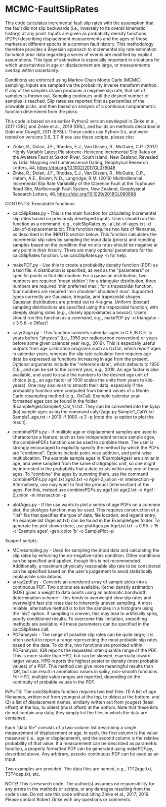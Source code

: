 # MCMC-FaultSlipRates
This code calculates incremental fault slip rates with the assumption that the fault did not slip backwards (i.e., inversely to its overall kinematic history) at any point. Inputs are given as probability density functions (PDFs) describing displacement measurements and the ages of those markers at different epochs in a common fault history. This methodology therefore provides a Bayesian approach to incremental slip rate estimation for which prior data regarding a series of events are modified by explicit assumptions. This type of estimation is especially important in situations for which uncertainties in age or displacement are large, or measurements overlap within uncertainty.

Conditions are enforced using Markov Chain Monte Carlo (MCMC) sampling. Inputs are sampled via the probability inverse transform method. If any of the samples drawn produces a negative slip rate, that set of samples is thrown out. Sampling continues until the desired number of samples is reached. Slip rates are reported first as percentiles of the allowable picks, and then based on analysis of a continous nonparametric function determined from the picks.

This code is based on an earlier Python2 version developed in Zinke et al., 2017 (GRL) and Zinke et al., 2019 (GRL), and builds on methods described in Gold and Cowgill, 2011 (EPSL). These codes use Python 3.x, and were tested on versions 3.6, 3.7.
If you use these scripts, please cite:
* Zinke, R., Dolan, J.F., Rhodes, E.J., Van Dissen, R., McGuire, C.P. (2017) Highly Variable Latest Pleistocene-Holocene Incremental Slip Rates on the Awatere Fault at Saxton River, South Island, New Zealand, Revealed by Lidar Mapping and Luminescence Dating, Geophyical Research Letters, 44, https://doi.org/10.1002/2017GL075048
* Zinke, R., Dolan, J.F., Rhodes, E.J., Van Dissen, R., McGuire, C.P., Hatem, A.E., Brown, N.D., Langridge, R.M. (2019) Multimillennial Incremental Slip Rate Variability of the Clarence Fault at the Tophouse Road Site, Marlborough Fault System, New Zealand, Geophysical Research Letters, 46, https://doi.org/10.1029/2018GL080688


CONTENTS:
Executable functions:
* calcSlipRates.py - This is the main function for calculating incremental slip rates based on previously developed inputs. Users should run this function as a command, e.g., calcSlipRates.py -a List-of-ages.txt -d List-of-displacements.txt. This function requires two lists of filenames, as described in the INPUTS section below. This function calculates the incremental slip rates by sampling the input data (priors) and rejecting samples based on the condition that no slip rates should be negative at any point in their history. There are many optional parameters for the calcSlipRates function. Use calcSlipRates.py -h for help.

* makePDF.py - Use this to create a probability density function (PDF) as a text file. A distribution is specified, as well as the "parameters" or specific points in that distribution: For a gaussian distribution, two numbers are required 'mean stddev'; for a triangular distribution, three numbers are required 'min preferred max'; for a trapezoidal function, four numbers are required 'min shoulder1 shoulder2 max'. Supported types currently are Gaussian, tringular, and trapezoidal shapes. Gaussian distributions are printed out to 4-sigma. Uniform (boxcar) sampling distributions are specified using the trapezoidal function, with steeply sloping sides (e.g., closely approximates a boxcar). Users should run this function as a command, e.g., makePDF.py -d triangular -v 3 5 6 -o Offset1

* calyr2age.py - This function converts calendar ages in C.E./B.C.E. to years before "physics" (i.e., 1950 per radiocarbon convention) or years before some given calendar year (e.g., 2019). This is especially useful outputs from age calibration programs such as OxCal, which report ages in calendar years, whereas the slip rate calculator here requires age data be expressed as functions increasing in age from the present. Optional arguments include the "reference date", which defaults to 1950 C.E., and can be set to the current year, e.g., 2019. An age factor is also available, and used to scale the numbers to the desired age unit of choice (e.g., an age factor of 1000 scales the units from years to kilo-years). One may also wish to smooth their data, especially if the probability function were computed from binned values of a Monte Carlo resampling method (e.g., OxCal). Example calendar year-formatted ages can be found in the folder /ExampleAges/SampleX_Cal_Yr.txt. They can be converted into the kybp (ka) sample ages using the command calyr2age.py Sample1_CalYr.txt Sample1_age.txt -r 2019 -f 1000 -s 3 -p [note the -p option to plot the result].

* combinePDFs.py - If mulitple age or displacement samples are used to characterize a feature, such as two independent terrace sample ages, the combinePDFs function can be used to combine them. The user is strongly encouraged to explicitly specify the method by which the PDFs are "combined". Options include point-wise addition, and point-wise multiplication. The example sample ages in /ExampleAges/ are similar in age, and were sampled from the same stratigraphic unit, so one might be interested in the probability that a date exists within any one of those ages. To "combine" the ages by summing them, use the command combinePDFs.py age1.txt age2.txt -o Age1-2_union -m intersection -p  Alternatively, one may want to find the product (intersection) of the ages. For this, instead use combinePDFs.py age1.txt age2.txt -o Age1-2_union -m intersection -p

* plotAges.py - If the use wants to plot a series of age PDFs on a common plot, the plotAges function may be used. This requires construction of a "list" file that specifies the type of data, file location, and legend entry. An example list (AgeList.txt) can be found in the ExampleAges folder. To generate the plot shown there, use plotAges.py AgeList.txt -s 0.95 -r 15 -t 'Example ages' -gen_color 'b' -o SamplePlot -p



Support scripts:
* MCresampling.py - Used for sampling the input data and calculating the slip rates by enforcing the no-negative-rates condition. Other conditions can be specified and applied, though this is not recommended. Additionally, a maximum physically reasonable slip rate to be considered can be specified based on the user's judgement to avoid statistically implausible calculations.
* array2pdf.py - Converts an unordered array of sample picks into a continuous PDF. Two options are available. Kernel density estimation (KDE) gives a weight to data points using an automatic bandwidth determination scheme-- this tends to overweight slow slip rates and overweight fast slip rates due to inherently uneven sampling. A most reliable, alternative method is to bin the samples in a histogram using the 'hist' option. If sampling is uneven, this may lead to artificially spiky, poorly conditioned results. To overcome this limitation, smoothing methods are available. All these parameters can be specified in the calcSlipRates call.
* PDFanalysis - The range of possible slip rates can be quite large; it is often useful to report a range representing the most probable slip rates based on the data. To do this, two functions are provided within PDFanalysis: IQR reports the requested inter-quantile range of the PDF. This is more stable than HPD, but can be skewed, especially toward larger values. HPD reports the highest posterior density (most probable values) of a PDF. This method can give more meaningful results than IQR, but can result in anomalous values in spiky, non-smooth functions. For HPD, multiple value ranges are reported, depending on the continuity of probable values in the PDF.


INPUTS:
The calcSlipRates function requires two text files: (1) A list of age filenames, written out from youngest at the top, to oldest at the bottom; and (2) a list of displacement names, similarly written out from yougest (least offset) at the top, to oldest (most offset) at the bottom. Note that these lists do not contain any data; they simply list the files in which the data are contained.

Each "data file" consists of a two-column list describing a single measurement of displacement or age. In each, the first column is the value measured (i.e., age or displacement), and the second column is the relative probability of that value. If a measurement can be described as parametric function, a properly formatted PDF can be generated using makePDF.py, described above. Any arbitrary, pseudo-continuous PDF can be used as an input.


Two examples are provided. The data files are named, e.g., T1T2age.txt, T3T4dsp.txt, etc.


NOTE!
This is research code. The author(s) assumes no responsibility for any errors in the methods or scripts, or any damages resulting from the code's use.
Do not use this code without citing Zinke et al., 2017; 2019. Please contact Robert Zinke with any questions or comments.
